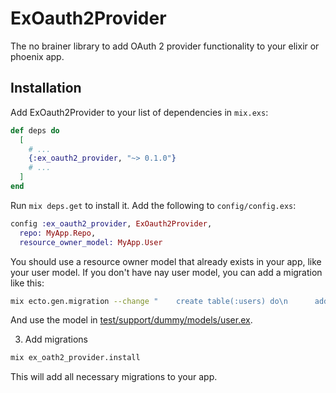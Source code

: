 # ExOauth2Provider

The no brainer library to add OAuth 2 provider functionality to your elixir or phoenix app.

## Installation

Add ExOauth2Provider to your list of dependencies in `mix.exs`:

```elixir
def deps do
  [
    # ...
    {:ex_oauth2_provider, "~> 0.1.0"}
    # ...
  ]
end
```

Run `mix deps.get` to install it. Add the following to `config/config.exs`:

```elixir
config :ex_oauth2_provider, ExOauth2Provider,
  repo: MyApp.Repo,
  resource_owner_model: MyApp.User
```

You should use a resource owner model that already exists in your app, like your user model. If you don't have nay user model, you can add a migration like this:

```bash
mix ecto.gen.migration --change "    create table(:users) do\n      add :refresh_token, :string\n    end"
```

And use the model in [test/support/dummy/models/user.ex](test/support/dummy/models/user.ex).

3. Add migrations

```bash
mix ex_oath2_provider.install
```

This will add all necessary migrations to your app.
